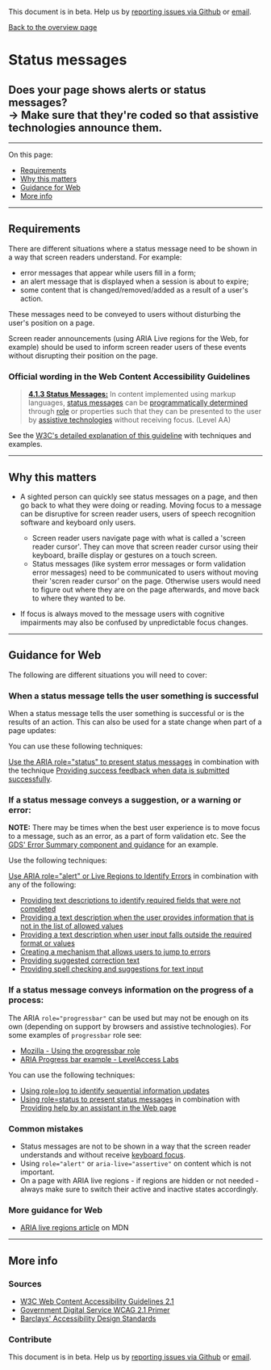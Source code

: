 This document is in beta. Help us by [reporting issues via Github](https://github.com/jfhector/accessibility-guidelines) or [email](mailto:jeanfrancois.hector@googlemail.com).

[Back to the overview page](./../index.html)

# Status messages

## Does your page shows alerts or status messages?<br />&rarr; Make sure that they're coded so that assistive technologies announce them.

---

On this page:

- [Requirements](#requirements)
- [Why this matters](#why-this-matters)
- [Guidance for Web](#guidance-for-web)
- [More info](#more-info)

---

## Requirements

There are different situations where a status message need to be shown in a way that screen readers understand. For example:

- error messages that appear while users fill in a form;
- an alert message that is displayed when a session is about to expire;
- some content that is changed/removed/added as a result of a user's action.

These messages need to be conveyed to users without disturbing the user's position on a page.

Screen reader announcements (using ARIA Live regions for the Web, for example) should be used to inform screen reader users of these events without disrupting their position on the page.

### Official wording in the Web Content Accessibility Guidelines

> [**4.1.3 Status Messages:**](https://www.w3.org/WAI/WCAG21/Understanding/status-messages.html) In content implemented using markup languages, [status messages](https://www.w3.org/WAI/WCAG21/Understanding/status-messages.html#dfn-status-message) can be [programmatically determined](https://www.w3.org/WAI/WCAG21/Understanding/status-messages.html#dfn-programmatically-determined) through [role](https://www.w3.org/WAI/WCAG21/Understanding/status-messages.html#dfn-role) or properties such that they can be presented to the user by [assistive technologies](https://www.w3.org/WAI/WCAG21/Understanding/status-messages.html#dfn-assistive-technology) without receiving focus. (Level AA)

See the [W3C's detailed explanation of this guideline](https://www.w3.org/WAI/WCAG21/Understanding/status-messages.html) with techniques and examples.

---

## Why this matters

- A sighted person can quickly see status messages on a page, and then go back to what they were doing or reading. Moving focus to a message can be disruptive for screen reader users, users of speech recognition software and keyboard only users.

  - Screen reader users navigate page with what is called a 'screen reader cursor'. They can move that screen reader cursor using their keyboard, braille display or gestures on a touch screen.
  - Status messages (like system error messages or form validation error messages) need to be communicated to users without moving their 'scren reader cursor' on the page. Otherwise users would need to figure out where they are on the page afterwards, and move back to where they wanted to be.

- If focus is always moved to the message users with cognitive impairments may also be confused by unpredictable focus changes.

---

## Guidance for Web

The following are different situations you will need to cover:

### When a status message tells the user something is successful

When a status message tells the user something is successful or is the results of an action. This can also be used for a state change when part of a page updates:

You can use these following techniques:

[Use the ARIA role="status" to present status messages](https://www.w3.org/WAI/WCAG21/Techniques/aria/ARIA22) in combination with the technique [Providing success feedback when data is submitted successfully](https://www.w3.org/WAI/WCAG21/Techniques/general/G199).

### If a status message conveys a suggestion, or a warning or error:

<strong>NOTE:</strong> There may be times when the best user experience is to move focus to a message, such as an error, as a part of form validation etc. See the [GDS' Error Summary component and guidance](https://design-system.service.gov.uk/components/error-summary/) for an example.

Use the following techniques:

[Use ARIA role="alert" or Live Regions to Identify Errors](https://www.w3.org/WAI/WCAG21/Techniques/aria/ARIA19) in combination with any of the following:

- [Providing text descriptions to identify required fields that were not completed](https://www.w3.org/WAI/WCAG21/Techniques/general/G83)
- [Providing a text description when the user provides information that is not in the list of allowed values](https://www.w3.org/WAI/WCAG21/Techniques/general/G84)
- [Providing a text description when user input falls outside the required format or values](https://www.w3.org/WAI/WCAG21/Techniques/general/G85)
- [Creating a mechanism that allows users to jump to errors](https://www.w3.org/WAI/WCAG21/Techniques/general/G139)
- [Providing suggested correction text](https://www.w3.org/WAI/WCAG21/Techniques/general/G177)
- [Providing spell checking and suggestions for text input](https://www.w3.org/WAI/WCAG21/Techniques/general/G194)

### If a status message conveys information on the progress of a process:

The ARIA <code>role="progressbar"</code> can be used but may not be enough on its own (depending on support by browsers and assistive technologies). For some examples of <code>progressbar</code> role see:

- [Mozilla - Using the progressbar role](https://developer.mozilla.org/en-US/docs/Web/Accessibility/ARIA/ARIA_Techniques/Using_the_progressbar_role)
- [ARIA Progress bar example - LevelAccess Labs](https://labs.levelaccess.com/index.php/ARIA_Progressbar)

You can use the following techniques:

- [Using role=log to identify sequential information updates](https://www.w3.org/WAI/WCAG21/Techniques/aria/ARIA23)
- [Using role=status to present status messages](https://www.w3.org/WAI/WCAG21/Techniques/aria/ARIA22) in combination with [Providing help by an assistant in the Web page](https://www.w3.org/WAI/WCAG21/Techniques/general/G193)

### Common mistakes

- Status messages are not to be shown in a way that the screen reader understands and without receive [keyboard focus](./definitions.md#keyboard-focus).
- Using <code>role="alert"</code> or <code>aria-live="assertive"</code> on content which is not important.
- On a page with ARIA live regions - if regions are hidden or not needed - always make sure to switch their active and inactive states accordingly.

### More guidance for Web

- [ARIA live regions article](https://developer.mozilla.org/en-US/docs/Web/Accessibility/ARIA/ARIA_Live_Regions) on MDN

---

## More info

### Sources

- [W3C Web Content Accessibility Guidelines 2.1](https://www.w3.org/TR/WCAG21/)
- [Government Digital Service WCAG 2.1 Primer](https://alphagov.github.io/wcag-primer/)
- [Barclays' Accessibility Design Standards](https://home.barclays/who-we-are/our-suppliers/our-requirements-of-external-suppliers/)

### Contribute

This document is in beta. Help us by [reporting issues via Github](https://github.com/jfhector/accessibility-guidelines) or [email](mailto:jeanfrancois.hector@googlemail.com).
